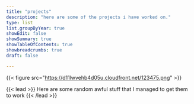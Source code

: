 ```yaml
---
title: "projects"
description: "here are some of the projects i have worked on."
type: list
list.groupByYear: true
showEdit: false
showSummary: true
showTableOfContents: true
showbreadcrumbs: true
draft: false

---
```

{{< figure src="https://d11lwvehb4d05u.cloudfront.net/123475.png" >}}

{{< lead >}}
Here are some random awful stuff that I managed to get them to work
{{< /lead >}}
